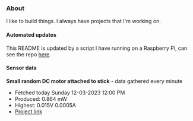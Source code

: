### About
I like to build things. I always have projects that I'm working on.

#### Automated updates
This README is updated by a script I have running on a Raspberry Pi, can see the repo [here](https://github.com/jdc-cunningham/raspi-git-repo-updater).

#### Sensor data


**Small random DC motor attached to stick** - data gathered every minute
- Fetched today Sunday 12-03-2023 12:00 PM
- Produced: 0.864 mW
- Highest: 0.015V 0.0005A
- [Project link](https://github.com/jdc-cunningham/turbine-raspi)